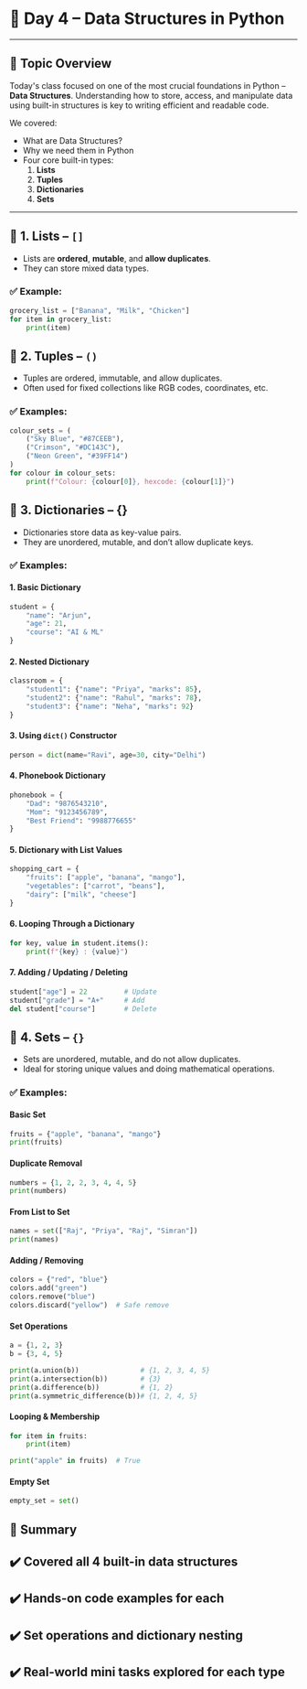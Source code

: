 # 📘 Day 4 – Data Structures in Python

---

## 🔰 Topic Overview

Today's class focused on one of the most crucial foundations in Python – **Data Structures**. Understanding how to store, access, and manipulate data using built-in structures is key to writing efficient and readable code.

We covered:

- What are Data Structures?
- Why we need them in Python
- Four core built-in types:
  1. **Lists**
  2. **Tuples**
  3. **Dictionaries**
  4. **Sets**

---

## 🔸 1. Lists – `[]`

- Lists are **ordered**, **mutable**, and **allow duplicates**.
- They can store mixed data types.

### ✅ Example:
```python
grocery_list = ["Banana", "Milk", "Chicken"]
for item in grocery_list:
    print(item)
```

##  🔸 2. Tuples – `()`
- Tuples are ordered, immutable, and allow duplicates.
- Often used for fixed collections like RGB codes, coordinates, etc.
### ✅ Examples:
```py
colour_sets = (
    ("Sky Blue", "#87CEEB"),
    ("Crimson", "#DC143C"),
    ("Neon Green", "#39FF14")
)
for colour in colour_sets:
    print(f"Colour: {colour[0]}, hexcode: {colour[1]}")
```

## 🔸 3. Dictionaries – {}
- Dictionaries store data as key-value pairs.
- They are unordered, mutable, and don’t allow duplicate keys.
### ✅ Examples:
#### 1. Basic Dictionary
```py
student = {
    "name": "Arjun",
    "age": 21,
    "course": "AI & ML"
}
```
#### 2. Nested Dictionary
```py 
classroom = {
    "student1": {"name": "Priya", "marks": 85},
    "student2": {"name": "Rahul", "marks": 78},
    "student3": {"name": "Neha", "marks": 92}
}
```
#### 3. Using `dict()` Constructor
```py
person = dict(name="Ravi", age=30, city="Delhi")
```
#### 4. Phonebook Dictionary
```py
phonebook = {
    "Dad": "9876543210",
    "Mom": "9123456789",
    "Best Friend": "9988776655"
}
```
#### 5. Dictionary with List Values
```py 
shopping_cart = {
    "fruits": ["apple", "banana", "mango"],
    "vegetables": ["carrot", "beans"],
    "dairy": ["milk", "cheese"]
}
```
#### 6. Looping Through a Dictionary
```py 
for key, value in student.items():
    print(f"{key} : {value}")
```
#### 7. Adding / Updating / Deleting
```py 
student["age"] = 22         # Update
student["grade"] = "A+"     # Add
del student["course"]       # Delete
```

## 🔸 4. Sets – `{}`
- Sets are unordered, mutable, and do not allow duplicates.
- Ideal for storing unique values and doing mathematical operations.
### ✅ Examples:
#### Basic Set
```py 
fruits = {"apple", "banana", "mango"}
print(fruits)
``` 
#### Duplicate Removal
```py
numbers = {1, 2, 2, 3, 4, 4, 5}
print(numbers)
```
#### From List to Set
```py 
names = set(["Raj", "Priya", "Raj", "Simran"])
print(names)
```
#### Adding / Removing
```py
colors = {"red", "blue"}
colors.add("green")
colors.remove("blue")
colors.discard("yellow")  # Safe remove
```
#### Set Operations
```py
a = {1, 2, 3}
b = {3, 4, 5}

print(a.union(b))               # {1, 2, 3, 4, 5}
print(a.intersection(b))        # {3}
print(a.difference(b))          # {1, 2}
print(a.symmetric_difference(b))# {1, 2, 4, 5}
```

#### Looping & Membership
```py 
for item in fruits:
    print(item)

print("apple" in fruits)  # True
```
#### Empty Set
```py 
empty_set = set()
```
## 📝 Summary
## ✔️ Covered all 4 built-in data structures
## ✔️ Hands-on code examples for each
## ✔️ Set operations and dictionary nesting
## ✔️ Real-world mini tasks explored for each type
